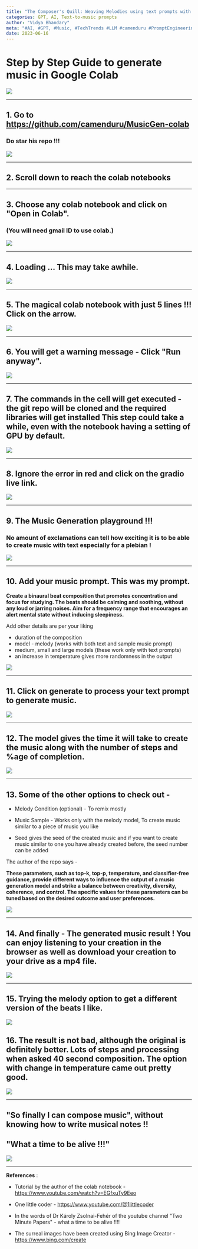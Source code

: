 ```yaml
---
title: "The Composer's Quill: Weaving Melodies using text prompts with MusicGen"
categories: GPT, AI, Text-to-music prompts
author: "Vidya Bhandary"
meta: "#AI, #GPT, #Music, #TechTrends #LLM #camenduru #PromptEngineering"
date: 2023-06-16
---
```


# Step by Step Guide to generate music in Google Colab

![](https://raw.githubusercontent.com/vidyabhandary/blog/master/images/MusicGen/0-Wow1.jpg)

---

## 1. Go to https://github.com/camenduru/MusicGen-colab

### Do star his repo !!!

![](https://raw.githubusercontent.com/vidyabhandary/blog/master/images/MusicGen/1-GithubRepo.JPG)

---

## 2. Scroll down to reach the colab notebooks

---

## 3. Choose any colab notebook and click on "Open in Colab".

### (You will need gmail ID to use colab.)

![](https://raw.githubusercontent.com/vidyabhandary/blog/master/images/MusicGen/3-OpenInColab.JPG)

---

## 4. Loading ... This may take awhile.

![](https://raw.githubusercontent.com/vidyabhandary/blog/master/images/MusicGen/4-Loading.JPG)

---

## 5. The magical colab notebook with just 5 lines !!! Click on the arrow.

![](https://raw.githubusercontent.com/vidyabhandary/blog/master/images/MusicGen/5-ClickOnArrow.JPG)

---

## 6. You will get a warning message - Click "Run anyway".

![](https://raw.githubusercontent.com/vidyabhandary/blog/master/images/MusicGen/6-Warning.JPG)

---

## 7. The commands in the cell will get executed - the git repo will be cloned and the required libraries will get installed This step could take a while, even with the notebook having a setting of GPU by default.

![](https://raw.githubusercontent.com/vidyabhandary/blog/master/images/MusicGen/7-CmdExec.JPG)

---

## 8. Ignore the error in red and click on the gradio live link.

![](https://raw.githubusercontent.com/vidyabhandary/blog/master/images/MusicGen/8-GradleLink.JPG)

---

## 9. The Music Generation playground !!!

### No amount of exclamations can tell how exciting it is to be able to create music with text especially for a plebian !

![](https://raw.githubusercontent.com/vidyabhandary/blog/master/images/MusicGen/9-MusicTextPlayground.JPG)

---

## 10. Add your music prompt. This was my prompt.

**Create a binaural beat composition that promotes concentration and focus for studying. The beats should be calming and soothing, without any loud or jarring noises. Aim for a frequency range that encourages an alert mental state without inducing sleepiness.**

Add other details are per your liking

- duration of the composition
- model - melody (works with both text and sample music prompt)
- medium, small and large models (these work only with text prompts)
- an increase in temperature gives more randomness in the output

![](https://raw.githubusercontent.com/vidyabhandary/blog/master/images/MusicGen/10-MusicPrompt.JPG)

---

## 11. Click on generate to process your text prompt to generate music.

![](https://raw.githubusercontent.com/vidyabhandary/blog/master/images/MusicGen/11-Processing.JPG)

---

## 12. The model gives the time it will take to create the music along with the number of steps and %age of completion.

![](https://raw.githubusercontent.com/vidyabhandary/blog/master/images/MusicGen/13-GenSteps.JPG)

---

## 13. Some of the other options to check out -

- Melody Condition (optional) - To remix mostly

- Music Sample - Works only with the melody model, To create music similar to a piece of music you like

- Seed gives the seed of the created music and if you want to create music similar to one you have already created before, the seed number can be added

The author of the repo says -

**These parameters, such as top-k, top-p, temperature, and classifier-free guidance, provide different ways to influence the output of a music generation model and strike a balance between creativity, diversity, coherence, and control. The specific values for these parameters can be tuned based on the desired outcome and user preferences.**

![](https://raw.githubusercontent.com/vidyabhandary/blog/master/images/MusicGen/12-OtherOption.JPG)

---

## 14. And finally - The generated music result ! You can enjoy listening to your creation in the browser as well as download your creation to your drive as a mp4 file.

![](https://raw.githubusercontent.com/vidyabhandary/blog/master/images/MusicGen/14.JPG)

---

## 15. Trying the melody option to get a different version of the beats I like.

![](https://github.com/vidyabhandary/blog/blob/master/images/MusicGen/15.JPG?raw=true)

## 16. The result is not bad, although the original is definitely better. Lots of steps and processing when asked 40 second composition. The option with change in temperature came out pretty good.

![](https://raw.githubusercontent.com/vidyabhandary/blog/master/images/MusicGen/16.JPG)

---

## "So finally I can compose music", without knowing how to write musical notes !!

## "What a time to be alive !!!"

![](https://raw.githubusercontent.com/vidyabhandary/blog/master/images/MusicGen/0-Wow2.jpg)

---

**References** :

- Tutorial by the author of the colab notebook - https://www.youtube.com/watch?v=EGfxuTy9Eeo

- One little coder - https://www.youtube.com/@1littlecoder

- In the words of Dr Károly Zsolnai-Fehér of the youtube channel "Two Minute Papers" - what a time to be alive !!!!

- The surreal images have been created using Bing Image Creator - https://www.bing.com/create

